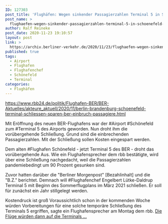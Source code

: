 ```yaml
---
ID: 127303
post_title: 'Flughäfen: Wegen sinkender Passagierzahlen Terminal 5 in Schönefeld soll vorübergehend schließen, aus rbb24.de'
post_name: >
  flughaefen-wegen-sinkender-passagierzahlen-terminal-5-in-schoenefeld-soll-voruebergehend-schliessen-aus-rbb24-de
author: Ralf Reineke
post_date: 2020-11-23 19:10:57
layout: post
link: >
  https://archiv.berliner-verkehr.de/2020/11/23/flughaefen-wegen-sinkender-passagierzahlen-terminal-5-in-schoenefeld-soll-voruebergehend-schliessen-aus-rbb24-de/
published: true
tags:
  - Airport
  - Flughafen
  - Flughafenchef
  - Schönefeld
  - Terminal
categories:
  - Flughäfen
---
```

https://www.rbb24.de/politik/Flughafen-BER/BER-Aktuelles/akteure_aktuell/2020/11/berlin-brandenburg-schoenefeld-terminal-schliessen-sparen-ber-einbruch-passagiere.html

Mit Eröffnung des neuen BER-Flughafens war der #Airport #Schönefeld zum #Terminal 5 des Airports geworden. Nun droht ihm die vorübergehende Schließung. Grund sind die einbrechenden Passagierzahlen. Mit der Schließung sollen Kosten eingespart werden.

Dem alten #Flughafen Schönefeld - jetzt Terminal 5 des BER - droht das vorübergehende Aus. Wie ein Flughafensprecher dem rbb bestätigte, wird über eine Schließung nachgedacht, weil die Passagierzahlen pandemiebedingt um 90 Prozent gesunken sind.

Zuvor hatten darüber die "Berliner Morgenpost" [Bezahlinhalt] und die "B.Z." berichtet. Demnach will #Flughafenchef Engelbert Lütke-Daldrup Terminal 5 mit Beginn des Sommerflugplans im März 2021 schließen. Er soll für zunächst ein Jahr stillgelegt werden.

Kostendruck ist groß
Voraussichtlich schon in der kommenden Woche würden Vorbereitungen für eine solche temporäre Schließung des Terminals 5 ergriffen, sagte ein Flughafensprecher am Montag dem rbb. <a href="https://www.rbb24.de/politik/Flughafen-BER/BER-Aktuelles/akteure_aktuell/2020/11/berlin-brandenburg-schoenefeld-terminal-schliessen-sparen-ber-einbruch-passagiere.html">Die Flüge würden dann auf die Terminals ...</a>